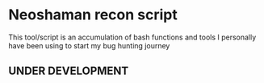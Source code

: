 # Neoshaman recon script
This tool/script is an accumulation of bash functions and tools 
I personally have been using to start my bug hunting journey

## UNDER DEVELOPMENT
